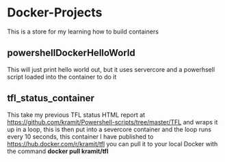 # Docker-Projects

This is a store for my learning how to build containers

## powershellDockerHelloWorld 
This will just print hello world out, but it uses servercore and a powerhsell script loaded into the container to do it

## tfl_status_container

This take my previous TFL status HTML report at https://github.com/kramit/Powershell-scripts/tree/master/TFL and wraps it
up in a loop, this is then put into a severcore container and the loop runs every 10 seconds, this container I have
published to https://hub.docker.com/r/kramit/tfl you can pull it to your local Docker with the command **docker pull kramit/tfl**

